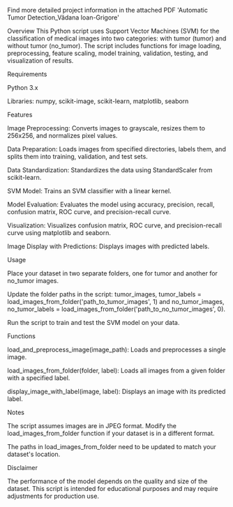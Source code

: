 Find more detailed project information in the attached PDF 'Automatic Tumor Detection_Vădana Ioan-Grigore'

Overview
This Python script uses Support Vector Machines (SVM) for the classification of medical images into two categories: with tumor (tumor) and without tumor (no_tumor). The script includes functions for image loading, preprocessing, feature scaling, model training, validation, testing, and visualization of results.

Requirements

Python 3.x

Libraries: numpy, scikit-image, scikit-learn, matplotlib, seaborn

Features

Image Preprocessing: Converts images to grayscale, resizes them to 256x256, and normalizes pixel values.

Data Preparation: Loads images from specified directories, labels them, and splits them into training, validation, and test sets.

Data Standardization: Standardizes the data using StandardScaler from scikit-learn.

SVM Model: Trains an SVM classifier with a linear kernel.

Model Evaluation: Evaluates the model using accuracy, precision, recall, confusion matrix, ROC curve, and precision-recall curve.

Visualization: Visualizes confusion matrix, ROC curve, and precision-recall curve using matplotlib and seaborn.

Image Display with Predictions: Displays images with predicted labels.

Usage

Place your dataset in two separate folders, one for tumor and another for no_tumor images.

Update the folder paths in the script: tumor_images, tumor_labels = load_images_from_folder('path_to_tumor_images', 1) and no_tumor_images, no_tumor_labels = load_images_from_folder('path_to_no_tumor_images', 0).

Run the script to train and test the SVM model on your data.

Functions

load_and_preprocess_image(image_path): Loads and preprocesses a single image.

load_images_from_folder(folder, label): Loads all images from a given folder with a specified label.

display_image_with_label(image, label): Displays an image with its predicted label.

Notes

The script assumes images are in JPEG format. Modify the load_images_from_folder function if your dataset is in a different format.

The paths in load_images_from_folder need to be updated to match your dataset's location.

Disclaimer

The performance of the model depends on the quality and size of the dataset. This script is intended for educational purposes and may require adjustments for production use.
